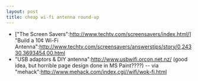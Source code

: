 ```yaml
--- 
layout: post
title: cheap wi-fi antenna round-up
---
```

* ["The Screen Savers":http://www.techtv.com/screensavers/index.html/] "Build a 10¢ Wi-Fi Antenna":http://www.techtv.com/screensavers/answerstips/story/0,24330,3693454,00.html
* "USB adaptors & DIY antenna":http://www.usbwifi.orcon.net.nz/ (good idea, but horrible page design done in MS Paint????) -- via "mehack":http://www.mehack.com/index.cgi//wifi/wok-fi.html
